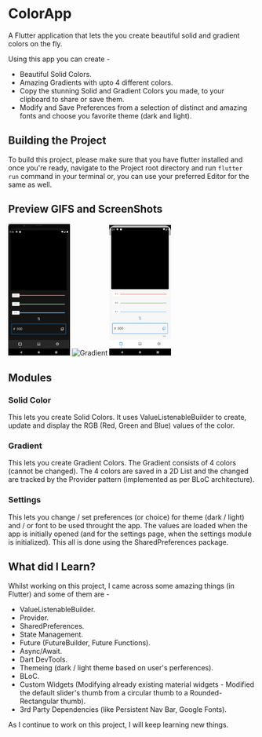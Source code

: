 # ColorApp
A Flutter application that lets the you create beautiful solid and gradient colors on the fly. 

Using this app you can create -
- Beautiful Solid Colors.
- Amazing Gradients with upto 4 different colors.
- Copy the stunning Solid and Gradient Colors you made, to your clipboard to share or save them.
- Modify and Save Preferences from a selection of distinct and amazing fonts and choose you favorite theme (dark and light).

## Building the Project
To build this project, please make sure that you have flutter installed and once you're ready, navigate to the Project root directory and run ``flutter run`` command in your terminal or, you can use your preferred Editor for the same as well.

## Preview GIFS and ScreenShots
<div>
<img src="/ssGifs/SolidColorGIF.gif" alt="solidColor" width="25%" height="25%"/>
 
<img src="/ssGifs/gradientGif.gif" alt="Gradient" width="25%" height="25%"/>
 
<img src="/ssGifs/SettingsGif.gif" alt="Settings" width="25%" height="25%"/>
</div>

## Modules

 ### Solid Color
 This lets you create Solid Colors.
 It uses ValueListenableBuilder to create, update and display the RGB (Red, Green and Blue) values of the color.
 
 ### Gradient
 This lets you create Gradient Colors. 
 The Gradient consists of 4 colors (cannot be changed). The 4 colors are saved in a 2D List and the changed are tracked by the Provider pattern (implemented as per BLoC architecture).
 
 ### Settings
 This lets you change / set preferences (or choice) for theme (dark / light) and / or font to be used throught the app.
 The values are loaded when the app is initially opened (and for the settings page, when the settings module is initialized).
 This all is done using the SharedPreferences package.
 
## What did I Learn?
 Whilst working on this project, I came across some amazing things (in Flutter) and some of them are -
 - ValueListenableBuilder.
 - Provider.
 - SharedPreferences.
 - State Management.
 - Future (FutureBuilder, Future Functions).
 - Async/Await.
 - Dart DevTools.
 - Themeing (dark / light theme based on user's perferences).
 - BLoC.
 - Custom Widgets (Modifying already existing material widgets - Modified the default slider's thumb from a circular thumb to a Rounded-Rectangular thumb).
 - 3rd Party Dependencies (like Persistent Nav Bar, Google Fonts).

 As I continue to work on this project, I will keep learning new things.

